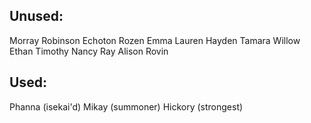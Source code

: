 ## Unused:
Morray
Robinson
Echoton
Rozen
Emma
Lauren
Hayden
Tamara
Willow
Ethan
Timothy
Nancy
Ray
Alison
Rovin

## Used:
Phanna (isekai'd)
Mikay (summoner)
Hickory (strongest)